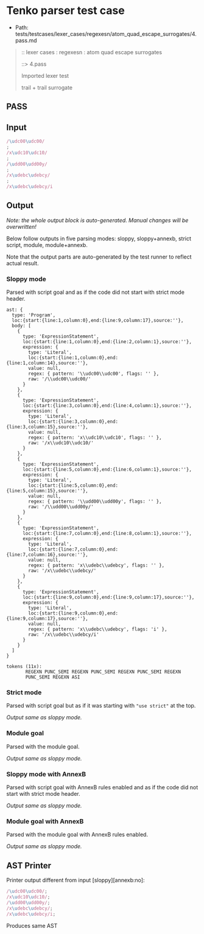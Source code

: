 # Tenko parser test case

- Path: tests/testcases/lexer_cases/regexesn/atom_quad_escape_surrogates/4.pass.md

> :: lexer cases : regexesn : atom quad escape surrogates
>
> ::> 4.pass
>
> Imported lexer test
>
> trail + trail surrogate

## PASS

## Input

`````js
/\udc00\udc00/
;
/x\udc10\udc10/
;
/\udd00\udd00y/
;
/x\udebc\udebcy/
;
/x\udebc\udebcy/i
`````

## Output

_Note: the whole output block is auto-generated. Manual changes will be overwritten!_

Below follow outputs in five parsing modes: sloppy, sloppy+annexb, strict script, module, module+annexb.

Note that the output parts are auto-generated by the test runner to reflect actual result.

### Sloppy mode

Parsed with script goal and as if the code did not start with strict mode header.

`````
ast: {
  type: 'Program',
  loc:{start:{line:1,column:0},end:{line:9,column:17},source:''},
  body: [
    {
      type: 'ExpressionStatement',
      loc:{start:{line:1,column:0},end:{line:2,column:1},source:''},
      expression: {
        type: 'Literal',
        loc:{start:{line:1,column:0},end:{line:1,column:14},source:''},
        value: null,
        regex: { pattern: '\\udc00\\udc00', flags: '' },
        raw: '/\\udc00\\udc00/'
      }
    },
    {
      type: 'ExpressionStatement',
      loc:{start:{line:3,column:0},end:{line:4,column:1},source:''},
      expression: {
        type: 'Literal',
        loc:{start:{line:3,column:0},end:{line:3,column:15},source:''},
        value: null,
        regex: { pattern: 'x\\udc10\\udc10', flags: '' },
        raw: '/x\\udc10\\udc10/'
      }
    },
    {
      type: 'ExpressionStatement',
      loc:{start:{line:5,column:0},end:{line:6,column:1},source:''},
      expression: {
        type: 'Literal',
        loc:{start:{line:5,column:0},end:{line:5,column:15},source:''},
        value: null,
        regex: { pattern: '\\udd00\\udd00y', flags: '' },
        raw: '/\\udd00\\udd00y/'
      }
    },
    {
      type: 'ExpressionStatement',
      loc:{start:{line:7,column:0},end:{line:8,column:1},source:''},
      expression: {
        type: 'Literal',
        loc:{start:{line:7,column:0},end:{line:7,column:16},source:''},
        value: null,
        regex: { pattern: 'x\\udebc\\udebcy', flags: '' },
        raw: '/x\\udebc\\udebcy/'
      }
    },
    {
      type: 'ExpressionStatement',
      loc:{start:{line:9,column:0},end:{line:9,column:17},source:''},
      expression: {
        type: 'Literal',
        loc:{start:{line:9,column:0},end:{line:9,column:17},source:''},
        value: null,
        regex: { pattern: 'x\\udebc\\udebcy', flags: 'i' },
        raw: '/x\\udebc\\udebcy/i'
      }
    }
  ]
}

tokens (11x):
       REGEXN PUNC_SEMI REGEXN PUNC_SEMI REGEXN PUNC_SEMI REGEXN
       PUNC_SEMI REGEXN ASI
`````

### Strict mode

Parsed with script goal but as if it was starting with `"use strict"` at the top.

_Output same as sloppy mode._

### Module goal

Parsed with the module goal.

_Output same as sloppy mode._

### Sloppy mode with AnnexB

Parsed with script goal with AnnexB rules enabled and as if the code did not start with strict mode header.

_Output same as sloppy mode._

### Module goal with AnnexB

Parsed with the module goal with AnnexB rules enabled.

_Output same as sloppy mode._

## AST Printer

Printer output different from input [sloppy][annexb:no]:

````js
/\udc00\udc00/;
/x\udc10\udc10/;
/\udd00\udd00y/;
/x\udebc\udebcy/;
/x\udebc\udebcy/i;
````

Produces same AST
